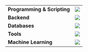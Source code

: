 <div align="center">
<table style="border: none">
    <tr style="border: none">
        <td style="border: none"> <b>Programming & Scripting</b> </td>
        <td align="right">
            <img src="https://skillicons.dev/icons?i=c,cpp,python,go,bash,java,r">
        </td>
    </tr>
    <tr>
        <td> <b>Backend</b> </td>
        <td align="right">
            <img src="https://skillicons.dev/icons?i=django,flask,fastapi,kafka,rabbitmq">
        </td>
    </tr>
    <tr>
        <td> <b>Databases</b> </td>
        <td align="right">
            <img src="https://skillicons.dev/icons?i=postgres,mongodb,redis,elasticsearch">
        </td>
    </tr>
    <tr>
        <td> <b>Tools</b> </td>
        <td align="right">
            <img src="https://skillicons.dev/icons?i=arch,docker,git,postman,githubactions,gcp">
        </td>
    </tr>
    <tr>
        <td> <b>Machine Learning</b> </td>
        <td align="right">
            <img src="https://skillicons.dev/icons?i=pytorch,sklearn,tensorflow">
        </td>
    </tr>
</table>
</div>

<!---
SinghaniaV/SinghaniaV is a ✨ special ✨ repository because its `README.md` (this file) appears on your GitHub profile.
You can click the Preview link to take a look at your changes.
--->
